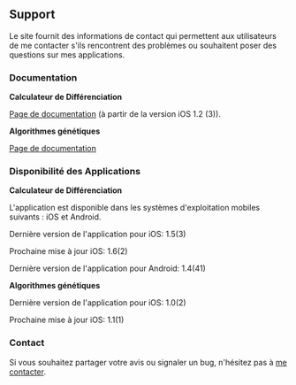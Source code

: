 ## Support

Le site fournit des informations de contact qui permettent aux utilisateurs de me contacter s'ils rencontrent des problèmes ou souhaitent poser des questions sur mes applications.

### Documentation

**Calculateur de Différenciation**

[Page de documentation](https://www.taketechease.com/differentiation/differentiation-calculator-en.html) (à partir de la version iOS 1.2 (3)).

**Algorithmes génétiques**

[Page de documentation](https://www.taketechease.com/optfinder/genetic-algorithms.html)

### Disponibilité des Applications

**Calculateur de Différenciation**

  L'application est disponible dans les systèmes d'exploitation mobiles suivants : iOS et Android.

  Dernière version de l'application pour iOS: 1.5(3)

  Prochaine mise à jour iOS: 1.6(2)
  
  Dernière version de l'application pour Android: 1.4(41)

**Algorithmes génétiques**

  Dernière version de l'application pour iOS: 1.0(2)

  Prochaine mise à jour iOS: 1.1(1)
  
### Contact

Si vous souhaitez partager votre avis ou signaler un bug, n'hésitez pas à [me contacter](mailto:i.d.kosinska@gmail.com).
